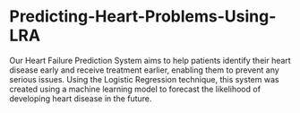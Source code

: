 # Predicting-Heart-Problems-Using-LRA
Our Heart Failure Prediction System aims to help patients identify their heart disease early and receive treatment earlier, enabling them to prevent any serious issues. Using the Logistic Regression technique, this system was created using a machine learning model to forecast the likelihood of developing heart disease in the future.
